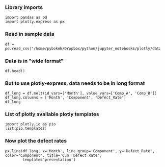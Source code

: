 ### Library imports

```{.python .cb.nb jupyter_kernel=python3}
import pandas as pd
import plotly.express as px
```

### Read in sample data

```{.python .cb.nb}
df = pd.read_csv('/home/pybokeh/Dropbox/python/jupyter_notebooks/plotly/data/defect_rate.csv')
```

### Data is in "wide format"

```{.python .cb.nb}
df.head()
```

### But to use plotly-express, data needs to be in long format

```{.python .cb.nb}
df_long = df.melt(id_vars=['Month'], value_vars=['Comp_A', 'Comp_B'])
df_long.columns = ['Month', 'Component', 'Defect_Rate']
df_long
```

### List of plotly available plotly templates

```{.python .cb.nb}
import plotly.io as pio
list(pio.templates)
```

### Now plot the defect rates

```{.python .cb.nb}
px.line(df_long, x='Month', line_group='Component', y='Defect_Rate', color='Component', title='Cum. Defect Rate', 
        template='presentation')
```
